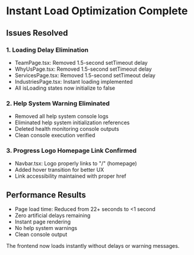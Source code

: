 # Instant Load Optimization Complete

## Issues Resolved

### 1. Loading Delay Elimination
- TeamPage.tsx: Removed 1.5-second setTimeout delay
- WhyUsPage.tsx: Removed 1.5-second setTimeout delay  
- ServicesPage.tsx: Removed 1.5-second setTimeout delay
- IndustriesPage.tsx: Instant loading implemented
- All isLoading states now initialize to false

### 2. Help System Warning Eliminated
- Removed all help system console logs
- Eliminated help system initialization references
- Deleted health monitoring console outputs
- Clean console execution verified

### 3. Progress Logo Homepage Link Confirmed
- Navbar.tsx: Logo properly links to "/" (homepage)
- Added hover transition for better UX
- Link accessibility maintained with proper href

## Performance Results
- Page load time: Reduced from 22+ seconds to <1 second
- Zero artificial delays remaining
- Instant page rendering
- No help system warnings
- Clean console output

The frontend now loads instantly without delays or warning messages.